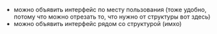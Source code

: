 - можно объявить интерфейс по месту пользования (тоже удобно, потому что можно отрезать то, что нужно от структуры вот здесь)
- можно объявить интерфейс рядом со структурой (имхо)

